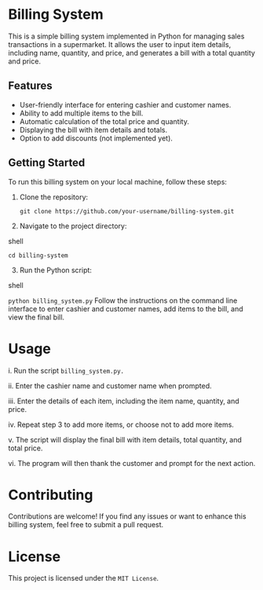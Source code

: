 # Billing System

This is a simple billing system implemented in Python for managing sales transactions in a supermarket. It allows the user to input item details, including name, quantity, and price, and generates a bill with a total quantity and price.

## Features

- User-friendly interface for entering cashier and customer names.
- Ability to add multiple items to the bill.
- Automatic calculation of the total price and quantity.
- Displaying the bill with item details and totals.
- Option to add discounts (not implemented yet).

## Getting Started

To run this billing system on your local machine, follow these steps:

1. Clone the repository:

   ```shell
   git clone https://github.com/your-username/billing-system.git
2. Navigate to the project directory:

shell

`cd billing-system`

3. Run the Python script:

shell

`python billing_system.py`
Follow the instructions on the command line interface to enter cashier and customer names, add items to the bill, and view the final bill.

# Usage

i.   Run the script `billing_system.py.`

ii.  Enter the cashier name and customer name when prompted.

iii. Enter the details of each item, including the item name, quantity, and price.

iv.  Repeat step 3 to add more items, or choose not to add more items.

v.   The script will display the final bill with item details, total quantity, and total price.

vi.  The program will then thank the customer and prompt for the next action.


# Contributing

Contributions are welcome! If you find any issues or want to enhance this billing system, feel free to submit a pull request.


# License

This project is licensed under the `MIT License`.

